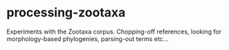 processing-zootaxa
==================

Experiments with the Zootaxa corpus. Chopping-off references, looking for morphology-based phylogenies, parsing-out terms etc...
